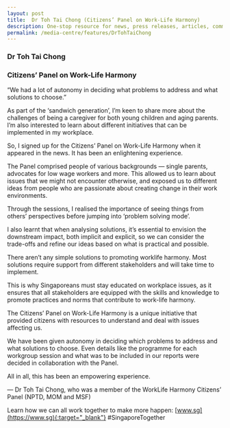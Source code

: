 ```yaml
---
layout: post
title:  Dr Toh Tai Chong (Citizens’ Panel on Work-Life Harmony)
description: One-stop resource for news, press releases, articles, commentary and speeches.
permalink: /media-centre/features/DrTohTaiChong
---
```


### Dr Toh Tai Chong 
### Citizens’ Panel on Work-Life Harmony 

“We had a lot of autonomy in deciding what problems to address and what solutions to choose.” 
 
As part of the ‘sandwich generation’, I’m keen to share more about the challenges of being a caregiver for both young children and aging parents. I’m also interested to learn about different initiatives that can be implemented in my workplace. 
 
So, I signed up for the Citizens’ Panel on Work-Life Harmony when it appeared in the news. It has been an enlightening experience. 
 
The Panel comprised people of various backgrounds — single parents, advocates for low wage workers and more. This allowed us to learn about issues that we might not encounter otherwise, and exposed us to different ideas from people who are passionate about creating change in their work environments. 

Through the sessions, I realised the importance of seeing things from others’ perspectives before jumping into ‘problem solving mode’. 
 
I also learnt that when analysing solutions, it’s essential to envision the downstream impact, both implicit and explicit, so we can consider the trade-offs and refine our ideas based on what is practical and possible. 
 
There aren’t any simple solutions to promoting worklife harmony. Most solutions require support from different stakeholders and will take time to implement. 
 
This is why Singaporeans must stay educated on workplace issues, as it ensures that all stakeholders are equipped with the skills and knowledge to promote practices and norms that contribute to work-life harmony. 
 
The Citizens’ Panel on Work-Life Harmony is a unique initiative that provided citizens with resources to understand and deal with issues affecting us. 
 
We have been given autonomy in deciding which problems to address and what solutions to choose. Even details like the programme for each workgroup session and what was to be included in our reports were decided in collaboration with the Panel. 

All in all, this has been an empowering experience. 


— Dr Toh Tai Chong, who was a member of the WorkLife Harmony Citizens’ Panel (NPTD,  MOM and MSF) 
 
 Learn how we can all work together to make more happen: [www.sg](https://www.sg){:target="_blank"} #SingaporeTogether
  			
